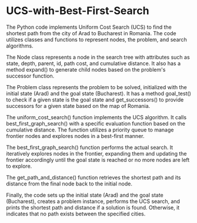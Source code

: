 # UCS-with-Best-First-Search

The Python code implements Uniform Cost Search (UCS) to find the shortest path from the city of Arad to Bucharest in Romania. The code utilizes classes and functions to represent nodes, the problem, and search algorithms.

The Node class represents a node in the search tree with attributes such as state, depth, parent, id, path cost, and cumulative distance. It also has a method expand() to generate child nodes based on the problem's successor function.

The Problem class represents the problem to be solved, initialized with the initial state (Arad) and the goal state (Bucharest). It has a method goal_test() to check if a given state is the goal state and get_successors() to provide successors for a given state based on the map of Romania.

The uniform_cost_search() function implements the UCS algorithm. It calls best_first_graph_search() with a specific evaluation function based on the cumulative distance. The function utilizes a priority queue to manage frontier nodes and explores nodes in a best-first manner.

The best_first_graph_search() function performs the actual search. It iteratively explores nodes in the frontier, expanding them and updating the frontier accordingly until the goal state is reached or no more nodes are left to explore.

The get_path_and_distance() function retrieves the shortest path and its distance from the final node back to the initial node.

Finally, the code sets up the initial state (Arad) and the goal state (Bucharest), creates a problem instance, performs the UCS search, and prints the shortest path and distance if a solution is found. Otherwise, it indicates that no path exists between the specified cities.
